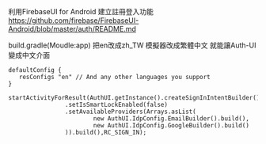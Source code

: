 利用FirebaseUI for Android 建立註冊登入功能
https://github.com/firebase/FirebaseUI-Android/blob/master/auth/README.md

build.gradle(Moudle:app)
把en改成zh_TW 模擬器改成繁體中文 就能讓Auth-UI變成中文介面

    defaultConfig {
       resConfigs "en" // And any other languages you support
    }

    startActivityForResult(AuthUI.getInstance().createSignInIntentBuilder()
                    .setIsSmartLockEnabled(false)
                    .setAvailableProviders(Arrays.asList(
                            new AuthUI.IdpConfig.EmailBuilder().build(),
                            new AuthUI.IdpConfig.GoogleBuilder().build()
                    )).build(),RC_SIGN_IN);
